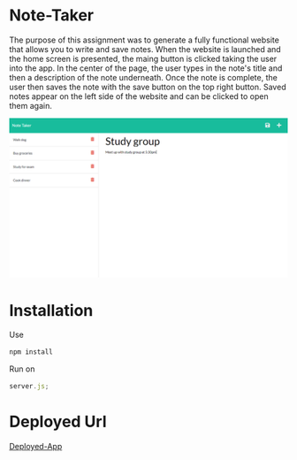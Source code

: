 # Note-Taker

[link]: https://github.com/n7-gil/Note-Taker

The purpose of this assignment was to generate a fully functional website that allows you to write and save notes. When the website is launched and the home screen is presented, the maing button is clicked taking the user into the app. In the center of the page, the user types in the note's title and then a description of the note underneath. Once the note is complete, the user then saves the note with the save button on the top right button. Saved notes appear on the left side of the website and can be clicked to open them again.

![Screenshot of completed web page.](./public/assets/images/Capture.PNG)

# Installation

Use

```js
npm install
```

Run on

```js
server.js;
```

# Deployed Url

[Deployed-App](https://n7gil-note-taker.herokuapp.com/)
